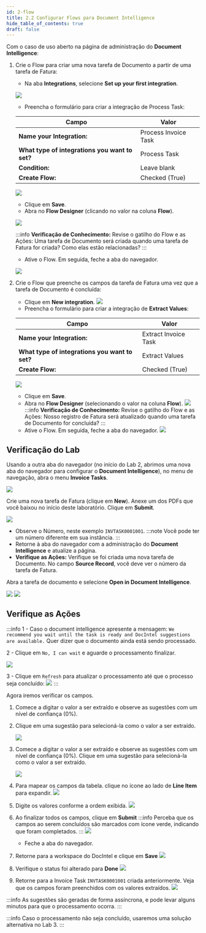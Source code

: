 ```yaml
---
id: 2-flow
title: 2.2 Configurar Flows para Document Intelligence
hide_table_of_contents: true
draft: false
---
```


Com o caso de uso aberto na página de administração do **Document Intelligence**:

1. Crie o Flow para criar uma nova tarefa de Documento a partir de uma tarefa de Fatura:
   - Na aba **Integrations**, selecione **Set up your first integration**.

    ![](../images/2024-08-23-14-33-00.png)

   - Preencha o formulário para criar a integração de Process Task:

    | Campo                       | Valor                         |
    |-----------------------------|-------------------------------|
    | **Name your Integration:**  | Process Invoice Task          |
    | **What type of integrations you want to set?** | Process Task |
    | **Condition:**              | Leave blank                   |
    | **Create Flow:**            | Checked (True)                |

    ![](../images/2024-08-23-14-33-17.png)
   - Clique em **Save**.
   - Abra no **Flow Designer** (clicando no valor na coluna **Flow**).

    ![](../images/2024-08-23-14-33-35.png)  

    :::info
    **Verificação de Conhecimento:** Revise o gatilho do Flow e as Ações: Uma tarefa de Documento será criada quando uma tarefa de Fatura for criada? Como elas estão relacionadas?
    :::
   - Ative o Flow. Em seguida, feche a aba do navegador.

    ![](../images/2024-08-23-14-36-47.png)

2. Crie o Flow que preenche os campos da tarefa de Fatura uma vez que a tarefa de Documento é concluída:
   - Clique em **New integration**.
    ![](../images/2024-08-23-14-37-30.png)
   - Preencha o formulário para criar a integração de **Extract Values**:

    | Campo                       | Valor                         |
    |-----------------------------|-------------------------------|
    | **Name your Integration:**  | Extract Invoice Task          |
    | **What type of integrations you want to set?** | Extract Values |
    | **Create Flow:**            | Checked (True)                |

    ![](../images/2024-08-23-14-37-45.png)
   - Clique em **Save**.
   - Abra no **Flow Designer** (selecionando o valor na coluna **Flow**).
    ![](../images/2024-08-23-14-37-59.png)
    :::info
    **Verificação de Conhecimento:** Revise o gatilho do Flow e as Ações: Nosso registro de Fatura será atualizado quando uma tarefa de Documento for concluída?
    :::
   - Ative o Flow. Em seguida, feche a aba do navegador.
    ![](../images/2024-08-23-14-38-26.png)

## Verificação do Lab

Usando a outra aba do navegador (no início do Lab 2, abrimos uma nova aba do navegador para configurar o **Document Intelligence**), no menu de navegação, abra o menu **Invoice Tasks**. 

![](../images/2024-08-23-14-38-55.png)

Crie uma nova tarefa de Fatura (clique em **New**). Anexe um dos PDFs que você baixou no início deste laboratório. Clique em **Submit**.

![](../images/2024-08-23-14-39-07.png)

- Observe o Número, neste exemplo `INVTASK0001001`. 
:::note 
Você pode ter um número diferente em sua instância.
:::
- Retorne à aba do navegador com a administração do **Document Intelligence** e atualize a página.
- **Verifique as Ações:** Verifique se foi criada uma nova tarefa de Documento. No campo **Source Record**, você deve ver o número da tarefa de Fatura.

Abra a tarefa de documento e selecione **Open in Document Intelligence**.

![](../images/2024-08-23-14-40-04.png)
![](../images/2024-08-23-14-40-14.png)

## Verifique as Ações

:::info
1 - Caso o document intelligence apresente a mensagem: `We recommend you wait until the task is ready and DocIntel suggestions are available.` Quer dizer que o documento ainda está sendo processado.

2 - Clique em `No, I can wait` e aguarde o processamento finalizar. 

![](../images/2025-01-28-12-03-38.png)

3 - Clique em `Refresh` para atualizar o processamento até que o processo seja concluído:
![](../images/2025-01-28-12-05-18.png)
:::

Agora iremos verificar os campos. 

1. Comece a digitar o valor a ser extraído e observe as sugestões com um nível de confiança (0%). 
2. Clique em uma sugestão para selecioná-la como o valor a ser extraído.

    ![](../images/2024-08-23-14-40-28.png)

3. Comece a digitar o valor a ser extraído e observe as sugestões com um nível de confiança (0%). Clique em uma sugestão para selecioná-la como o valor a ser extraído.

    ![](../images/2024-08-23-14-41-42.png)

4. Para mapear os campos da tabela. clique no ícone ao lado de **Line Item** para expandir.
   ![](../images/2025-01-29-10-23-50.png)

5. Digite os valores conforme a ordem exibida.
   ![](../images/2025-01-29-10-24-49.png)

6. Ao finalizar todos os campos, clique em **Submit**
    :::info
    Perceba que os campos ao serem concluídos são marcados com ícone verde, indicando que foram completados.
    :::
    ![](../images/2025-01-29-10-26-09.png)

    - Feche a aba do navegador.

7. Retorne para a workspace do DocIntel e clique em **Save**
   ![](../images/2025-01-29-10-29-30.png)

8. Verifique o status foi alterado para **Done**
   ![](../images/2025-01-29-10-30-10.png)

9. Retorne para a Invoice Task `INVTASK0001001` criada anteriormente. Veja que os campos foram preenchidos com os valores extraídos.
    ![](../images/2025-01-29-10-32-59.png)

:::info
As sugestões são geradas de forma assíncrona, e pode levar alguns minutos para que o processamento ocorra.
:::

:::info
Caso o processamento não seja concluído, usaremos uma solução alternativa no Lab 3.
:::
